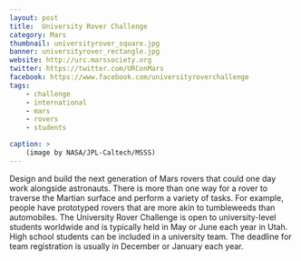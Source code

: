 ```yaml
---
layout: post
title:  University Rover Challenge
category: Mars
thumbnail: universityrover_square.jpg
banner: universityrover_rectangle.jpg
website: http://urc.marssociety.org
twitter: https://twitter.com/URConMars
facebook: https://www.facebook.com/universityroverchallenge
tags: 
    - challenge
    - international
    - mars
    - rovers
    - students

caption: >
    (image by NASA/JPL-Caltech/MSSS)
---
```

Design and build the next generation of Mars rovers that could one day work alongside astronauts. There is more than one way for a rover to traverse the Martian surface and perform a variety of tasks. For example, people have prototyped rovers that are more akin to tumbleweeds than automobiles. The University Rover Challenge is open to university-level students worldwide and is typically held in May or June each year in Utah. High school students can be included in a university team. The deadline for team registration is usually in December or January each year.